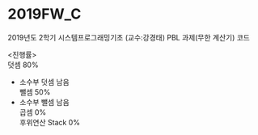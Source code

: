 # 2019FW_C
2019년도 2학기 시스템프로그래밍기초 (교수:강경태)
PBL 과제(무한 계산기) 코드

<진행률>  
덧셈 80%
- 소수부 덧셈 남음  
뺄셈 50%
- 소수부 뺄셈 남음  
곱셈 0%  
후위연산 Stack 0%
